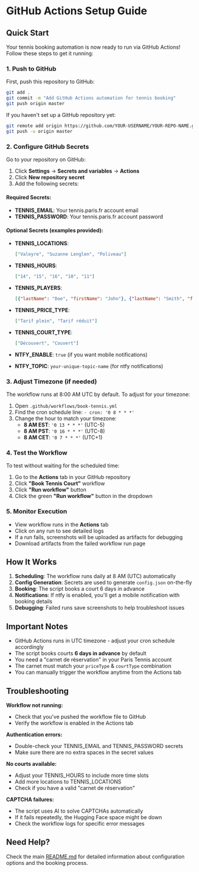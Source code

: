 # GitHub Actions Setup Guide

## Quick Start

Your tennis booking automation is now ready to run via GitHub Actions! Follow these steps to get it running:

### 1. Push to GitHub

First, push this repository to GitHub:

```bash
git add .
git commit -m "Add GitHub Actions automation for tennis booking"
git push origin master
```

If you haven't set up a GitHub repository yet:

```bash
git remote add origin https://github.com/YOUR-USERNAME/YOUR-REPO-NAME.git
git push -u origin master
```

### 2. Configure GitHub Secrets

Go to your repository on GitHub:
1. Click **Settings** → **Secrets and variables** → **Actions**
2. Click **New repository secret**
3. Add the following secrets:

#### Required Secrets:

- **TENNIS_EMAIL**: Your tennis.paris.fr account email
- **TENNIS_PASSWORD**: Your tennis.paris.fr account password

#### Optional Secrets (examples provided):

- **TENNIS_LOCATIONS**: 
  ```json
  ["Valeyre", "Suzanne Lenglen", "Poliveau"]
  ```

- **TENNIS_HOURS**: 
  ```json
  ["14", "15", "16", "10", "11"]
  ```

- **TENNIS_PLAYERS**: 
  ```json
  [{"lastName": "Doe", "firstName": "John"}, {"lastName": "Smith", "firstName": "Jane"}]
  ```

- **TENNIS_PRICE_TYPE**: 
  ```json
  ["Tarif plein", "Tarif réduit"]
  ```

- **TENNIS_COURT_TYPE**: 
  ```json
  ["Découvert", "Couvert"]
  ```

- **NTFY_ENABLE**: `true` (if you want mobile notifications)

- **NTFY_TOPIC**: `your-unique-topic-name` (for ntfy notifications)

### 3. Adjust Timezone (if needed)

The workflow runs at 8:00 AM UTC by default. To adjust for your timezone:

1. Open `.github/workflows/book-tennis.yml`
2. Find the cron schedule line: `- cron: '0 8 * * *'`
3. Change the hour to match your timezone:
   - **8 AM EST**: `'0 13 * * *'` (UTC-5)
   - **8 AM PST**: `'0 16 * * *'` (UTC-8)
   - **8 AM CET**: `'0 7 * * *'` (UTC+1)

### 4. Test the Workflow

To test without waiting for the scheduled time:

1. Go to the **Actions** tab in your GitHub repository
2. Click **"Book Tennis Court"** workflow
3. Click **"Run workflow"** button
4. Click the green **"Run workflow"** button in the dropdown

### 5. Monitor Execution

- View workflow runs in the **Actions** tab
- Click on any run to see detailed logs
- If a run fails, screenshots will be uploaded as artifacts for debugging
- Download artifacts from the failed workflow run page

## How It Works

1. **Scheduling**: The workflow runs daily at 8 AM (UTC) automatically
2. **Config Generation**: Secrets are used to generate `config.json` on-the-fly
3. **Booking**: The script books a court 6 days in advance
4. **Notifications**: If ntfy is enabled, you'll get a mobile notification with booking details
5. **Debugging**: Failed runs save screenshots to help troubleshoot issues

## Important Notes

- GitHub Actions runs in UTC timezone - adjust your cron schedule accordingly
- The script books courts **6 days in advance** by default
- You need a "carnet de réservation" in your Paris Tennis account
- The carnet must match your `priceType` & `courtType` combination
- You can manually trigger the workflow anytime from the Actions tab

## Troubleshooting

**Workflow not running:**
- Check that you've pushed the workflow file to GitHub
- Verify the workflow is enabled in the Actions tab

**Authentication errors:**
- Double-check your TENNIS_EMAIL and TENNIS_PASSWORD secrets
- Make sure there are no extra spaces in the secret values

**No courts available:**
- Adjust your TENNIS_HOURS to include more time slots
- Add more locations to TENNIS_LOCATIONS
- Check if you have a valid "carnet de réservation"

**CAPTCHA failures:**
- The script uses AI to solve CAPTCHAs automatically
- If it fails repeatedly, the Hugging Face space might be down
- Check the workflow logs for specific error messages

## Need Help?

Check the main [README.md](README.md) for detailed information about configuration options and the booking process.

